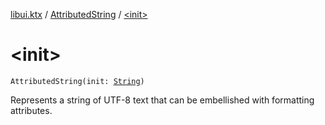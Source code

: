 [libui.ktx](../index.md) / [AttributedString](index.md) / [&lt;init&gt;](./-init-.md)

# &lt;init&gt;

`AttributedString(init: `[`String`](https://kotlinlang.org/api/latest/jvm/stdlib/kotlin/-string/index.html)`)`

Represents a string of UTF-8 text that can be embellished with formatting attributes.

